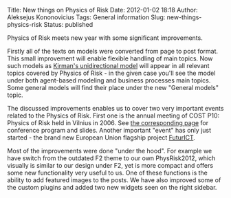Title: New things on Physics of Risk
Date: 2012-01-02 18:18
Author: Aleksejus Kononovicius
Tags: General information
Slug: new-things-physics-risk
Status: published

Physics of Risk
meets new year with some significant improvements.

Firstly all of the texts on models were converted from page to post
format. This small improvement will enable flexible handling of main
topics. Now such models as [Kirman's unidirectional
model](/unidirectional-kirman-model "Kirman's unidirectional model on Physics of Risk")
will appear in all relevant topics covered by Physics of Risk - in the
given case you'll see the model under both agent-based modeling and
business processes main topics. Some general models will find their
place under the new "General models" topic.<!--more-->

The discussed improvements enables us to cover two very important events
related to the Physics of Risk. First one is the annual meeting of COST
P10: Physics of Risk held in Vilnius in 2006. See [the corresponding
page](/vilnius-meeting-cost-p10-physics-risk "COST P10 Vilnius 2006")
for conference program and slides. Another important "event" has only
just started - the brand new European Union flagship project
[FuturICT](/futurict "FuturICT").

Most of the improvements were done "under the hood". For example we have
switch from the outdated F2 theme to our own PhysRisk2012, which
visually is similar to our design under F2, yet is more compact and
offers some new functionality very useful to us. One of these functions
is the ability to add featured images to the posts. We have also
improved some of the custom plugins and added two new widgets seen on
the right sidebar.


